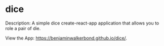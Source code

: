 # dice

Description: A simple dice create-react-app application that allows you to role a pair of die. 

View the App: https://benjaminwalkerbond.github.io/dice/.
